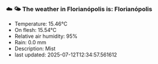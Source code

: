 ### ☁️ 🌤️  The weather in Florianópolis is: Florianópolis

- Temperature: 15.46°C
- On flesh: 15.54°C
- Relative air humidity: 95%
- Rain: 0.0 mm
- Description: Mist
- last updated: 2025-07-12T12:34:57.561612
